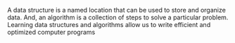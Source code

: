 A data structure is a named location that can be used to store and organize data. And, an algorithm is a collection of steps to solve a particular problem. Learning data structures and algorithms allow us to write efficient and optimized computer programs
